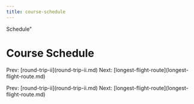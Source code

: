 ```yaml
---
title: course-schedule
---
```


Schedule\"

# Course Schedule

Prev: \[round-trip-ii](round-trip-ii.md) Next:
\[longest-flight-route](longest-flight-route.md)

Prev: \[round-trip-ii](round-trip-ii.md) Next:
\[longest-flight-route](longest-flight-route.md)
